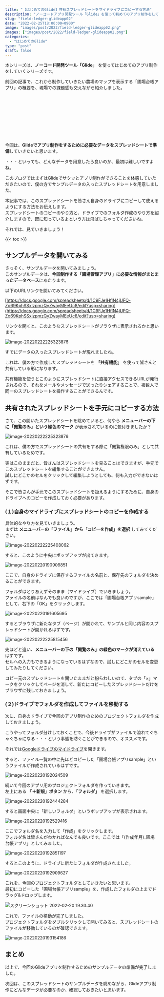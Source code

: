 ```yaml
---
title: "【はじめてのGlide】共有スプレッドシートをマイドライブにコピーする方法"
description: "ノーコードアプリ開発ツール「Glide」を使って初めてのアプリ制作をしていきます。今回はサンプルデータの入ったスプレッドシートを自分のGoogleドライブにコピーする方法を整理しました。"
slug: "field-ledger-glideapp02"
date: "2022-02-25T18:00:00+0900"
image: "images/post/2022/field-ledger-glideapp02.png"
images: ["images/post/2022/field-ledger-glideapp02.png"]
categories: 
  - "はじめてのGlide"
type: "post"
draft: false
---
```


本シリーズは、**ノーコード開発ツール「Glide」** を使ってはじめてのアプリ制作をしていくシリーズです。

前回の記事で、これから制作していきたい農場のマップを表示する「圃場台帳アプリ」の概要を、現場での課題感も交えながら紹介しました。

<div class="iframely-embed"><div class="iframely-responsive" style="height: 140px; padding-bottom: 0;"><a href="https://nouka-it.com/blog/2022/field-ledger-glideapp01/" data-iframely-url="//cdn.iframe.ly/api/iframe?card=small&url=https%3A%2F%2Fnouka-it.com%2Fblog%2F2022%2Ffield-ledger-glideapp01%2F&key=d9cf522df2f6cbab308f945a2b3c5555"></a></div></div><script async src="//cdn.iframe.ly/embed.js" charset="utf-8"></script>

今回は、**Glideでアプリ制作をするために必要なデータをスプレッドシートで準備**していきたいと思います。  

・・・といっても、どんなデータを用意したら良いのか、最初は難しいですよね。

このブログではまずはGlideでサクッとアプリ制作ができることを体感していただきたいので、僕の方でサンプルデータの入ったスプレッドシートを用意しました。  

本記事では、このスプレッドシートを皆さん自身のドライブにコピーして使えるようにする方法をお伝えします。  
スプレッドシートのコピーのやり方と、ドライブでのフォルダ作成のやり方を紹介しますので、既に知っているよという方は飛ばしちゃってくださいね。  

それでは、見ていきましょう！

{{< toc >}}

## サンプルデータを開いてみる

さっそく、サンプルデータを開いてみましょう。  
このサンプルデータは、**今回制作する「圃場管理アプリ」に必要な情報がまとまったデータベース**にあたります。  

以下のURLリンクを開いてみてください。

[https://docs.google.com/spreadsheets/d/1C9FJe1HflN4jUFQ-Zo69KphSSxlzpmzQyZwayMEeUc8/edit?usp=sharing](https://docs.google.com/spreadsheets/d/1C9FJe1HflN4jUFQ-Zo69KphSSxlzpmzQyZwayMEeUc8/edit?usp=sharing)

リンクを開くと、このようなスプレッドシートがブラウザに表示されるかと思います。

![image-20220222225323876](./001_1.png)

すでにデータの入ったスプレッドシートが現れましたね。

これは、僕の方で作成したスプレッドシートを **「共有機能」** を使って皆さんと共有している形になります。  

共有機能を使うとこのようにスプレッドシートに直接アクセスできるURLが発行されるので、それをメールやメッセージで送ったりシェアすることで、複数人で同一のスプレッドシートを操作することができるんです。


## 共有されたスプレッドシートを手元にコピーする方法

さて、この開いたスプレッドシートを眺めていると、何やら **メニューバーの下に「閲覧のみ」という緑色のマーク** が表示されているのに気付きましたか？

![image-20220222225323876](./001_2.png)

これは、僕の方でスプレッドシートの共有をする際に「閲覧権限のみ」として共有しているためです。  

実はこのままだと、皆さんはスプレッドシートを見ることはできますが、手元でこのスプレッドシートを編集することができません。  
試しにどこかのセルをクリックして編集しようとしても、何も入力ができないはずです。

そこで皆さんが手元でこのスプレッドシートを扱えるようにするために、自身のドライブへのコピーを作成しておく必要があります。


### (１)自身のマイドライブにスプレッドシートのコピーを作成する

具体的なやり方を見ていきましょう。  
まずは **メニューバーの「ファイル」から「コピーを作成」を選択** してみてください。

![image-20220222225408062](./002.png)

すると、このように中央にポップアップが出てきます。  

![image-20220220190909851](./003.png)

ここで、自身のドライブに保存するファイルの名前と、保存先のフォルダを決めることができます。

フォルダはとりあえずそのまま（マイドライブ）でいきましょう。  
ファイルの名前はなんでも良いのですが、ここでは「圃場台帳アプリsample」として、右下の「OK」をクリックします。

![image-20220220191605695](./004.png)

するとブラウザに新たなタブ（ページ）が開かれて、サンプルと同じ内容のスプレッドシートが開かれるはずです。

![image-20220222225815456](./005.png)

先ほどと違い、**メニューバーの下の「閲覧のみ」の緑色のマークが消えている** はずです。  
セルへの入力もできるようになっているはずなので、試しにどこかのセルを変更してみたりしてください。

コピー元のスプレッドシートを開いたままだと紛らわしいので、タブの「×」マークをクリックしてページを消して、新たにコピーしたスプレッドシートだけをブラウザに残しておきましょう。


### (２)ドライブでフォルダを作成してファイルを移動する

次に、自身のドライブで今回のアプリ制作のためのプロジェクトフォルダを作成しておきましょう。  

こうやってフォルダ分けしておくことで、今後ドライブがファイルで溢れてぐちゃぐちゃになる・・・という事態を防ぐことができるので、オススメです。  

それでは[Googleドライブのマイドライブ](https://drive.google.com/drive/my-drive)を開きます。

すると、ファイル一覧の中に先ほどコピーした「圃場台帳アプリsample」というファイルが作成されているはずです。

![image-20220220192024509](./006.png)

続いて今回のアプリ用のプロジェクトフォルダを作っていきます。  
左上にある **「＋新規」ボタン** から、**「フォルダ」** を選択します。

![image-20220220192444284](./008.png)

すると画面中央に「新しいフォルダ」というポップアップが表示されます。

![image-20220220192529416](./009.png)

ここでフォルダ名を入力して「作成」をクリックします。  
フォルダ名は皆さんがわかればなんでも良いです。ここでは「(作成年月)_圃場台帳アプリ」としてみました。

![image-20220220192851197](./010.png)

するとこのように、ドライブに新たにフォルダが作成されました。  

![image-20220220192909627](./011_1.png)

これを、今回のプロジェクトフォルダとしていきたいと思います。  
最初にコピーした「圃場台帳アプリsample」を、作成したフォルダの上までドラッグ&ドロップします。

![スクリーンショット 2022-02-20 19.30.40](./011_2.png)

これで、ファイルの移動が完了しました。  
プロジェクトフォルダをダブルクリックして開いてみると、スプレッドシートのファイルが移動しているのが確認できます。

![image-20220220193154186](./012.png)

## まとめ

以上で、今回のGlideアプリを制作するためのサンプルデータの準備が完了しました。

次回は、このスプレッドシートのサンプルデータを眺めながら、Glideアプリ制作にどんなデータが必要なのか、確認しておきたいと思います。